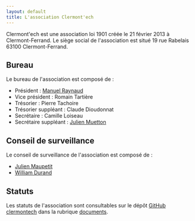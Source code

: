 ```yaml
---
layout: default
title: L'association Clermont'ech
---
```


Clermont'ech est une association loi 1901 créée le 21 février 2013 à Clermont-Ferrand.
Le siège social de l'association est situé 19 rue Rabelais 63100 Clermont-Ferrand.

## Bureau

Le bureau de l'association est composé de :

* Président : [Manuel Raynaud](http://www.manuel-raynaud.com)
* Vice président : Romain Tartière
* Trésorier : Pierre Tachoire
* Trésorier suppléant : Claude Dioudonnat
* Secrétaire : Camille Loiseau
* Secrétaire suppléant : [Julien Muetton](http://muetton.me/)

## Conseil de surveillance

Le conseil de surveillance de l'association est composé de :

* [Julien Maupetit](http://julien.maupetit.me)
* [William Durand](http://williamdurand.fr)

## Statuts

Les statuts de l'association sont consultables sur le dépôt [GitHub
clermontech](https://github.com/clermontech) dans la rubrique
[documents](https://github.com/clermontech/documents/blob/master/Statuts_Clermontech.md).
